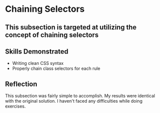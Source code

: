 
# Chaining Selectors

## This subsection is targeted at utilizing the concept of chaining selectors 

## Skills Demonstrated

- Writing clean CSS syntax
- Properly chain class selectors for each rule
 

## Reflection

This subsection was fairly simple to accomplish. My results were identical with the original solution. I haven't faced any difficulties while doing exercises. 
